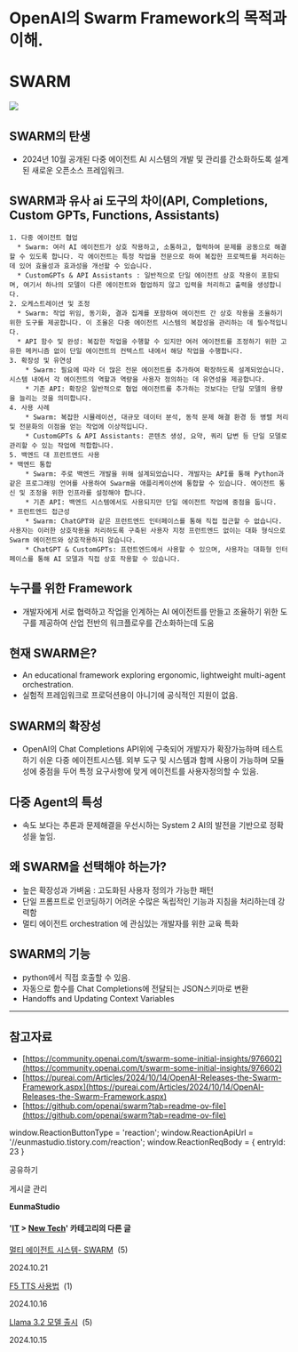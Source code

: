 
# OpenAI의 Swarm Framework의 목적과 이해.

SWARM
=====

![](https://blog.kakaocdn.net/dn/xfqGt/btsKkflDYrv/KPUeYFl8onB37YP3zVG2k0/img.png)

SWARM의 탄생
---------

*   2024년 10월 공개된 다중 에이전트 AI 시스템의 개발 및 관리를 간소화하도록 설계된 새로운 오픈소스 프레임워크.

SWARM과 유사 ai 도구의 차이(API, Completions, Custom GPTs, Functions, Assistants)
-------------------------------------------------------------------------

    1. 다중 에이전트 협업
      * Swarm: 여러 AI 에이전트가 상호 작용하고, 소통하고, 협력하여 문제를 공동으로 해결할 수 있도록 합니다. 각 에이전트는 특정 작업을 전문으로 하여 복잡한 프로젝트를 처리하는 데 있어 효율성과 효과성을 개선할 수 있습니다.
      * CustomGPTs & API Assistants : 일반적으로 단일 에이전트 상호 작용이 포함되며, 여기서 하나의 모델이 다른 에이전트와 협업하지 않고 입력을 처리하고 출력을 생성합니다.
    2. 오케스트레이션 및 조정
      * Swarm: 작업 위임, 동기화, 결과 집계를 포함하여 에이전트 간 상호 작용을 조율하기 위한 도구를 제공합니다. 이 조율은 다중 에이전트 시스템의 복잡성을 관리하는 데 필수적입니다.
      * API 함수 및 완성: 복잡한 작업을 수행할 수 있지만 여러 에이전트를 조정하기 위한 고유한 메커니즘 없이 단일 에이전트의 컨텍스트 내에서 해당 작업을 수행합니다.
    3. 확장성 및 유연성
        * Swarm: 필요에 따라 더 많은 전문 에이전트를 추가하여 확장하도록 설계되었습니다. 시스템 내에서 각 에이전트의 역할과 역량을 사용자 정의하는 데 유연성을 제공합니다.
        * 기존 API: 확장은 일반적으로 협업 에이전트를 추가하는 것보다는 단일 모델의 용량을 늘리는 것을 의미합니다.
    4. 사용 사례
        * Swarm: 복잡한 시뮬레이션, 대규모 데이터 분석, 동적 문제 해결 환경 등 병렬 처리 및 전문화의 이점을 얻는 작업에 이상적입니다.
        * CustomGPTs & API Assistants: 콘텐츠 생성, 요약, 쿼리 답변 등 단일 모델로 관리할 수 있는 작업에 적합합니다.
    5. 백엔드 대 프런트엔드 사용
    * 백엔드 통합
        * Swarm: 주로 백엔드 개발을 위해 설계되었습니다. 개발자는 API를 통해 Python과 같은 프로그래밍 언어를 사용하여 Swarm을 애플리케이션에 통합할 수 있습니다. 에이전트 통신 및 조정을 위한 인프라를 설정해야 합니다.
        * 기존 API: 백엔드 시스템에서도 사용되지만 단일 에이전트 작업에 중점을 둡니다.
    * 프런트엔드 접근성
        * Swarm: ChatGPT와 같은 프런트엔드 인터페이스를 통해 직접 접근할 수 없습니다. 사용자는 이러한 상호작용을 처리하도록 구축된 사용자 지정 프런트엔드 없이는 대화 형식으로 Swarm 에이전트와 상호작용하지 않습니다.
        * ChatGPT & CustomGPTs: 프런트엔드에서 사용할 수 있으며, 사용자는 대화형 인터페이스를 통해 AI 모델과 직접 상호 작용할 수 있습니다.

누구를 위한 Framework
----------------

*   개발자에게 서로 협력하고 작업을 인계하는 AI 에이전트를 만들고 조율하기 위한 도구를 제공하여 산업 전반의 워크플로우를 간소화하는데 도움

현재 SWARM은?
----------

*   An educational framework exploring ergonomic, lightweight multi-agent orchestration.
*   실험적 프레임워크로 프로덕션용이 아니기에 공식적인 지원이 없음.

SWARM의 확장성
----------

*   OpenAI의 Chat Completions API위에 구축되어 개발자가 확장가능하며 테스트하기 쉬운 다중 에이전트시스템. 외부 도구 및 시스템과 함께 사용이 가능하며 모듈성에 중점을 두어 특정 요구사항에 맞게 에이전트를 사용자정의할 수 있음.

다중 Agent의 특성
------------

*   속도 보다는 추론과 문제해결을 우선시하는 System 2 AI의 발전을 기반으로 정확성을 높임.

왜 SWARM을 선택해야 하는가?
------------------

*   높은 확장성과 가벼움 : 고도화된 사용자 정의가 가능한 패턴
*   단일 프롬프트로 인코딩하기 어려운 수많은 독립적인 기능과 지침을 처리하는데 강력함
*   멀티 에이전트 orchestration 에 관심있는 개발자를 위한 교육 특화

SWARM의 기능
---------

*   python에서 직접 호출할 수 있음.
*   자동으로 함수를 Chat Completions에 전달되는 JSON스키마로 변환
*   Handoffs and Updating Context Variables

* * *

참고자료
----

*   [https://community.openai.com/t/swarm-some-initial-insights/976602](https://community.openai.com/t/swarm-some-initial-insights/976602)
*   [https://pureai.com/Articles/2024/10/14/OpenAI-Releases-the-Swarm-Framework.aspx](https://pureai.com/Articles/2024/10/14/OpenAI-Releases-the-Swarm-Framework.aspx)
*   [https://github.com/openai/swarm?tab=readme-ov-file](https://github.com/openai/swarm?tab=readme-ov-file)

window.ReactionButtonType = 'reaction'; window.ReactionApiUrl = '//eunmastudio.tistory.com/reaction'; window.ReactionReqBody = { entryId: 23 }

공유하기

게시글 관리

**EunmaStudio**

#### '[IT](/category/IT) > [New Tech](/category/IT/New%20Tech)' 카테고리의 다른 글

[멀티 에이전트 시스템- SWARM](/21)  (5)

2024.10.21

[F5 TTS 사용법](/19)  (1)

2024.10.16

[Llama 3.2 모델 출시](/18)  (5)

2024.10.15
            